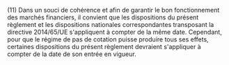(11) Dans un souci de cohérence et afin de garantir le bon fonctionnement des marchés financiers, il convient que les dispositions du présent règlement et les dispositions nationales correspondantes transposant la directive 2014/65/UE s'appliquent à compter de la même date. Cependant, pour que le régime de pas de cotation puisse produire tous ses effets, certaines dispositions du présent règlement devraient s'appliquer à compter de la date de son entrée en vigueur.